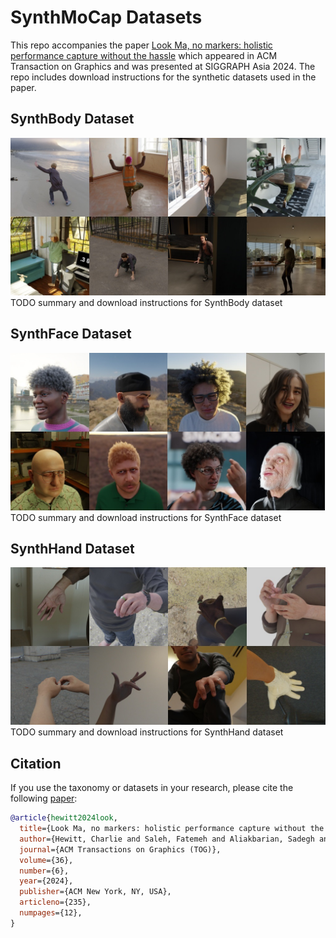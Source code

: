 # SynthMoCap Datasets

This repo accompanies the paper [Look Ma, no markers: holistic performance capture without the hassle](https://aka.ms/SynthMoCap) which appeared in ACM Transaction on Graphics and was presented at SIGGRAPH Asia 2024.
The repo includes download instructions for the synthetic datasets used in the paper.

## SynthBody Dataset

![body_data](docs/img/body-data.jpg)
TODO summary and download instructions for SynthBody dataset

## SynthFace Dataset

![face_data](docs/img/face-data.jpg)
TODO summary and download instructions for SynthFace dataset

## SynthHand Dataset

![hand_data](docs/img/hand-data.jpg)
TODO summary and download instructions for SynthHand dataset

## Citation

If you use the taxonomy or datasets in your research, please cite the following [paper](TODO):

```bibtex
@article{hewitt2024look,
  title={Look Ma, no markers: holistic performance capture without the hassle},
  author={Hewitt, Charlie and Saleh, Fatemeh and Aliakbarian, Sadegh and Petikam, Lohit and Rezaeifar, Shideh and Florentin, Louis and Hosenie, Zafiirah and Cashman, Thomas J and Valentin, Julien and Cosker, Darren and Baltru\v{s}aitis, Tadas},
  journal={ACM Transactions on Graphics (TOG)},
  volume={36},
  number={6},
  year={2024},
  publisher={ACM New York, NY, USA},
  articleno={235},
  numpages={12},
}
```
